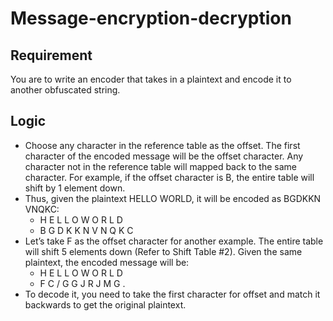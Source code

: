 # Message-encryption-decryption

## Requirement ##
You are to write an encoder that takes in a plaintext and encode it to another obfuscated string.

## Logic ##
* Choose any character in the reference table as the offset. The first character of the encoded message will be the offset character. Any character not in the reference table will mapped back to the same character. For example, if the offset character is B, the entire table will shift by 1 element down.
* Thus, given the plaintext HELLO WORLD, it will be encoded as BGDKKN VNQKC:
  * H E L L O W O R L D
  * B G D K K N V N Q K C
* Let’s take F as the offset character for another example. The entire table will shift 5 elements down (Refer to Shift Table #2). Given the same plaintext, the encoded message will be:
  * H E L L O W O R L D
  * F C / G G J R J M G .
* To decode it, you need to take the first character for offset and match it backwards to get the original plaintext.
